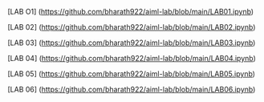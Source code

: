 [LAB O1] (https://github.com/bharath922/aiml-lab/blob/main/LAB01.ipynb)

[LAB 02] (https://github.com/bharath922/aiml-lab/blob/main/LAB02.ipynb)

[LAB 03] (https://github.com/bharath922/aiml-lab/blob/main/LAB03.ipynb)

[LAB 04] (https://github.com/bharath922/aiml-lab/blob/main/LAB04.ipynb)

[LAB 05] (https://github.com/bharath922/aiml-lab/blob/main/LAB05.ipynb)

[LAB 06] (https://github.com/bharath922/aiml-lab/blob/main/LAB06.ipynb)
